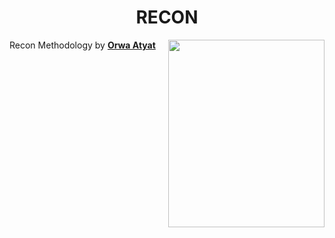 <h1 align="center">RECON</h1>

Recon Methodology by  **[Orwa Atyat](https://orwaatyat.medium.com/my-methodology-in-recon-and-find-bugs-my-methodology-in-hunting-using-phone-ccc9fe06dd2d)**
<a href="https://twitter.com/hackersden_/status/1465229358545526787"><img align="right" width="250" height="300px" align="left" src="https://profiles.bugcrowdusercontent.com/avatars/daf2cd702f488805e6b3afb80904a463/normal_BDE815EF-FD87-4209-9A1C-AD3129560DA9.jpeg"/></a>

